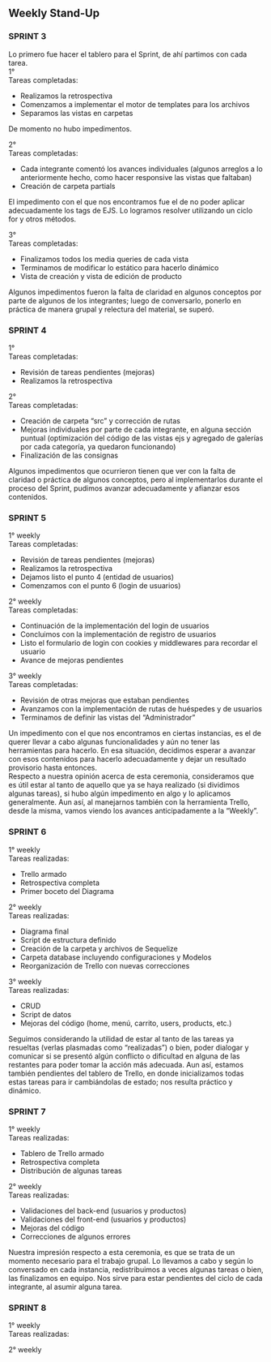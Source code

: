 ## Weekly Stand-Up  
### SPRINT 3  
Lo primero fue hacer el tablero para el Sprint, de ahí partimos con cada tarea.  
1°  
Tareas completadas: 
- Realizamos la retrospectiva  
- Comenzamos a implementar el motor de templates para los archivos  
- Separamos las vistas en carpetas  

De momento no hubo impedimentos.  

2°  
Tareas completadas:  
- Cada integrante comentó los avances individuales (algunos arreglos a lo anteriormente hecho, como hacer responsive las vistas que faltaban)  
- Creación de carpeta partials  

El impedimento con el que nos encontramos fue el de no poder aplicar adecuadamente los tags de EJS. Lo logramos resolver utilizando un ciclo for y otros métodos.  

3°  
Tareas completadas:  
- Finalizamos todos los media queries de cada vista  
- Terminamos de modificar lo estático para hacerlo dinámico  
- Vista de creación y vista de edición de producto  

Algunos impedimentos fueron la falta de claridad en algunos conceptos por parte de algunos de los integrantes; luego de conversarlo, ponerlo en práctica de manera grupal y relectura del material, se superó.

### SPRINT 4  
1°  
Tareas completadas:  
- Revisión de tareas pendientes (mejoras)  
- Realizamos la retrospectiva  
  
2°  
Tareas completadas:  
- Creación de carpeta “src” y corrección de rutas  
- Mejoras individuales por parte de cada integrante, en alguna sección puntual (optimización del código de las vistas ejs y agregado de galerías por cada categoría, ya quedaron funcionando)   
- Finalización de las consignas  

Algunos impedimentos que ocurrieron tienen que ver con la falta de claridad o práctica de algunos conceptos, pero al implementarlos durante el proceso del Sprint, pudimos avanzar adecuadamente y afianzar esos contenidos.  

### SPRINT 5  
1° weekly  
Tareas completadas:  
- Revisión de tareas pendientes (mejoras)  
- Realizamos la retrospectiva  
- Dejamos listo el punto 4 (entidad de usuarios)  
- Comenzamos con el punto 6 (login de usuarios)  
  
2° weekly  
Tareas completadas:  
-  Continuación de la implementación del login de usuarios  
-  Concluimos con la implementación de registro de usuarios  
- Listo el formulario de login con cookies y middlewares para recordar el usuario  
- Avance de mejoras pendientes   
  
3° weekly  
Tareas completadas:   
- Revisión de otras mejoras que estaban pendientes  
- Avanzamos con la implementación de rutas de huéspedes y de usuarios  
- Terminamos de definir las vistas del “Administrador”  


Un impedimento con el que nos encontramos en ciertas instancias, es el de querer llevar a cabo algunas funcionalidades y aún no tener las herramientas para hacerlo. En esa situación, decidimos esperar a avanzar con esos contenidos para hacerlo adecuadamente y dejar un resultado provisorio hasta entonces.  
Respecto a nuestra opinión acerca de esta ceremonia, consideramos que es útil estar al tanto de aquello que ya se haya realizado (si dividimos algunas tareas), si hubo algún impedimento en algo y lo aplicamos generalmente. Aun así, al manejarnos también con la herramienta Trello, desde la misma, vamos viendo los avances anticipadamente a la “Weekly”.  
  
### SPRINT 6  
1° weekly  
Tareas realizadas:  
-	Trello armado  
-	Retrospectiva completa  
-	Primer boceto del Diagrama  
  
2° weekly  
Tareas realizadas:  
-	Diagrama final  
-	Script de estructura definido  
-	Creación de la carpeta y archivos de Sequelize  
-	Carpeta database incluyendo configuraciones y Modelos  
-	Reorganización de Trello con nuevas correcciones  
  
3° weekly  
Tareas realizadas:  
-	CRUD  
-	Script de datos  
-	Mejoras del código (home, menú, carrito, users, products, etc.)  
  
  
Seguimos considerando la utilidad de estar al tanto de las tareas ya resueltas (verlas plasmadas como “realizadas”) o bien, poder dialogar y comunicar si se presentó algún conflicto o dificultad en alguna de las restantes para poder tomar la acción más adecuada. Aun así, estamos también pendientes del tablero de Trello, en donde inicializamos todas estas tareas para ir cambiándolas de estado; nos resulta práctico y dinámico.  
  
### SPRINT 7  
1° weekly  
Tareas realizadas:  
-	Tablero de Trello armado  
-	Retrospectiva completa  
-	Distribución de algunas tareas  
  
  
2° weekly  
Tareas realizadas:  
-	Validaciones del back-end (usuarios y productos)  
-	Validaciones del front-end (usuarios y productos)  
-	Mejoras del código  
-	Correcciones de algunos errores  
  
   
Nuestra impresión respecto a esta ceremonia, es que se trata de un momento necesario para el trabajo grupal. Lo llevamos a cabo y según lo conversado en cada instancia, redistribuimos a veces algunas tareas o bien, las finalizamos en equipo. Nos sirve para estar pendientes del ciclo de cada integrante, al asumir alguna tarea.  
  
### SPRINT 8  
1° weekly  
Tareas realizadas:  
 
  
  
2° weekly  